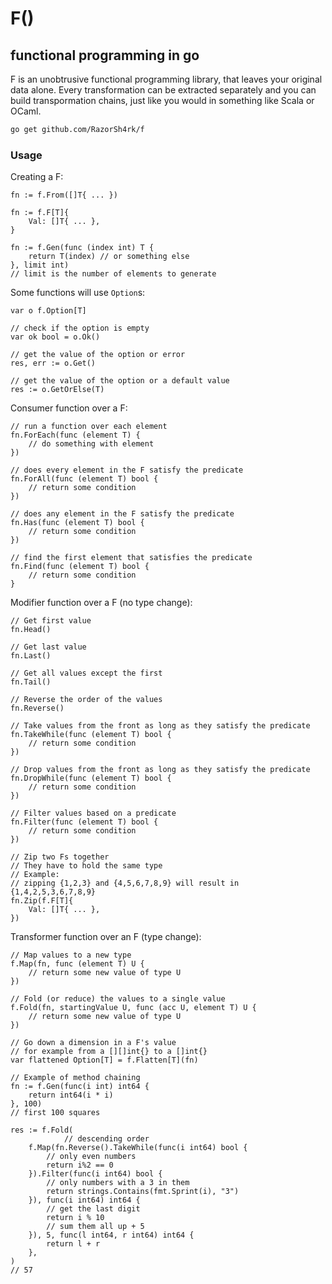 # F()

## functional programming in go

F is an unobtrusive functional programming library, that leaves your original data alone. Every transformation can be extracted separately and you can build transpormation chains, just like you would in something like Scala or OCaml.

```bash
go get github.com/RazorSh4rk/f
```

### Usage

Creating a F:

```golang
fn := f.From([]T{ ... })

fn := f.F[T]{
    Val: []T{ ... },
}

fn := f.Gen(func (index int) T {
    return T(index) // or something else
}, limit int)
// limit is the number of elements to generate
```

Some functions will use `Option`s:

```golang
var o f.Option[T]

// check if the option is empty
var ok bool = o.Ok()

// get the value of the option or error
res, err := o.Get()

// get the value of the option or a default value
res := o.GetOrElse(T)

```

Consumer function over a F:

```golang
// run a function over each element
fn.ForEach(func (element T) {
    // do something with element
})

// does every element in the F satisfy the predicate
fn.ForAll(func (element T) bool {
    // return some condition
})

// does any element in the F satisfy the predicate
fn.Has(func (element T) bool {
    // return some condition
})

// find the first element that satisfies the predicate
fn.Find(func (element T) bool {
    // return some condition
}
```

Modifier function over a F (no type change):

```golang
// Get first value
fn.Head()

// Get last value
fn.Last()

// Get all values except the first
fn.Tail()

// Reverse the order of the values
fn.Reverse()

// Take values from the front as long as they satisfy the predicate
fn.TakeWhile(func (element T) bool {
    // return some condition
})

// Drop values from the front as long as they satisfy the predicate
fn.DropWhile(func (element T) bool {
    // return some condition
})

// Filter values based on a predicate
fn.Filter(func (element T) bool {
    // return some condition
})

// Zip two Fs together
// They have to hold the same type
// Example: 
// zipping {1,2,3} and {4,5,6,7,8,9} will result in {1,4,2,5,3,6,7,8,9}
fn.Zip(f.F[T]{
    Val: []T{ ... },
})
```

Transformer function over an F (type change):

```golang
// Map values to a new type
f.Map(fn, func (element T) U {
    // return some new value of type U
})

// Fold (or reduce) the values to a single value
f.Fold(fn, startingValue U, func (acc U, element T) U {
    // return some new value of type U
})

// Go down a dimension in a F's value
// for example from a [][]int{} to a []int{}
var flattened Option[T] = f.Flatten[T](fn)
```


```golang
// Example of method chaining
fn := f.Gen(func(i int) int64 {
	return int64(i * i)
}, 100)
// first 100 squares

res := f.Fold(
            // descending order
	f.Map(fn.Reverse().TakeWhile(func(i int64) bool {
        // only even numbers
		return i%2 == 0
	}).Filter(func(i int64) bool {
        // only numbers with a 3 in them
		return strings.Contains(fmt.Sprint(i), "3")
	}), func(i int64) int64 {
        // get the last digit
		return i % 10
        // sum them all up + 5
	}), 5, func(l int64, r int64) int64 {
		return l + r
	},
)
// 57
```
